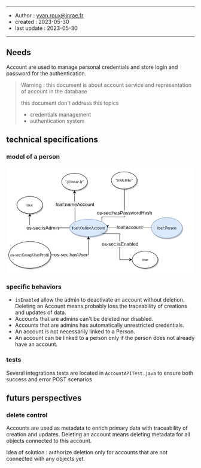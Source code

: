 ******
* Author : yvan.roux@inrae.fr
* created : 2023-05-30
* last update : 2023-05-30
******

## Needs

Account are used to manage personal credentials and store login and password for the authentication.

> Warning : this document is about account service and representation of account in the database
> 
> this document don't address this topics
> - credentials management
> - authentication system

## technical specifications

### model of a person
![data model of an account](img/account_data_model.png)

### specific behaviors
- `isEnabled` allow the admin to deactivate an account without deletion. Deleting an Account means probably loss the traceability of creations and updates of data.
- Accounts that are admins can't be deleted nor disabled.
- Accounts that are admins has automatically unrestricted credentials.
- An account is not necessarily linked to a Person.
- An account can be linked to a person only if the person does not already have an account.

### tests
Several integrations tests are located in `AccountAPITest.java` to ensure both success and error POST scenarios


## futurs perspectives

### delete control
Accounts are used as metadata to enrich primary data with traceability of creation and updates.
Deleting an account means deleting metadata for all objects connected to this account.

Idea of solution : authorize deletion only for accounts that are not connected with any objects yet.